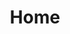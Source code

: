 ---
layout: home
title: Home
description: 

# Homepage Content
hero:
  description: >
    **BLSP** (**B**ayesian **L**earning for **S**ignal **P**rocessing) Group is a research group led by [Prof. Feng Yin](https://myweb.cuhk.edu.cn/yinfeng) of the Chinese University of Hong Kong, Shenzhen. The main research interests include Bayesian learning theory, probabilistic models and methods, causal inference, statistical estimation theory as well as their applications to signal processing and wireless communications.

postdoc_recruitment:
  title: "博士后招聘"
  content: >
    香港中文大学（深圳）理工学院尹峰教授课题组诚聘博士后，综合待遇不低于 32 万元/年。招聘领域包括：
  
  areas:
    - 贝叶斯机器学习
    - 统计信号处理（与机器学习的结合）
    - 大规模动态时空数据建模
    - 传感器融合
  
  footer: >
    详情见[招聘要求.pdf](/assets/source/pdf/jd_2024.9.25_postdoc.pdf)。请将申请材料打包压缩，邮件主题命名为"博后申请_姓名_毕业院校_毕业年份_专业"（示例："博后申请_李天明_慕尼黑工业大学_2023_电子信息工程专业"）发送至邮箱 [yinfeng@cuhk.edu.cn](mailto:yinfeng@cuhk.edu.cn)，谢谢！

# Sidebar Content
professor:
  name: "Feng Yin"
  chinese_name: "尹峰"
  title: "Assistant Professor"
  email: "yinfeng@cuhk.edu.cn"
  office: "Daoyuan building 205"
  photo: "/assets/images/photo/YinF.png"

openings:
  title: "Openings"
  content: >
    I am actively looking for PhD students with **full scholarship** to be admitted in the [Computer and Information Engineering (CIE) program](https://sse-mphil-phd.cuhk.edu.cn/program/CIE) at CUHKSZ. The program duration is typically 4-5 years. 
    I also have several funded positions for postdocs, visiting students, and research assistants.

    Prospective candidates in related areas ([See more details...](/research/)) are welcome to contact me by e-mail with attached CV.

contact:
  title: "Contact Us"
  content: >
    **Address:** 2001 Longxiang Boulevard, Longgang District, Shenzhen, China


    **Website:** [http://sse.cuhk.edu.cn](http://sse.cuhk.edu.cn)
--- 